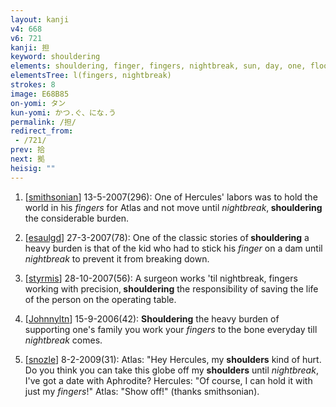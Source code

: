 ```yaml
---
layout: kanji
v4: 668
v6: 721
kanji: 担
keyword: shouldering
elements: shouldering, finger, fingers, nightbreak, sun, day, one, floor
elementsTree: l(fingers, nightbreak)
strokes: 8
image: E68B85
on-yomi: タン
kun-yomi: かつ.ぐ、にな.う
permalink: /担/
redirect_from:
 - /721/
prev: 拾
next: 拠
heisig: ""
---
```


1) [<a href="http://kanji.koohii.com/profile/smithsonian">smithsonian</a>] 13-5-2007(296): One of Hercules&#039; labors was to hold the world in his <em>fingers</em> for Atlas and not move until <em>nightbreak</em>,<strong> shouldering</strong> the considerable burden.

2) [<a href="http://kanji.koohii.com/profile/esaulgd">esaulgd</a>] 27-3-2007(78): One of the classic stories of<strong> shouldering</strong> a heavy burden is that of the kid who had to stick his <em>finger</em> on a dam until <em>nightbreak</em> to prevent it from breaking down.

3) [<a href="http://kanji.koohii.com/profile/styrmis">styrmis</a>] 28-10-2007(56): A surgeon works &#039;til nightbreak, fingers working with precision,<strong> shouldering</strong> the responsibility of saving the life of the person on the operating table.

4) [<a href="http://kanji.koohii.com/profile/Johnnyltn">Johnnyltn</a>] 15-9-2006(42): <strong>Shouldering</strong> the heavy burden of supporting one&#039;s family you work your <em>fingers</em> to the bone everyday till <em>nightbreak</em> comes.

5) [<a href="http://kanji.koohii.com/profile/snozle">snozle</a>] 8-2-2009(31): Atlas: &quot;Hey Hercules, my <strong>shoulders</strong> kind of hurt. Do you think you can take this globe off my <strong>shoulders</strong> until <em>nightbreak</em>, I&#039;ve got a date with Aphrodite? Hercules: &quot;Of course, I can hold it with just my <em>fingers</em>!&quot; Atlas: &quot;Show off!&quot; (thanks smithsonian).

